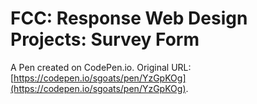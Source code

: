 # FCC: Response Web Design Projects: Survey Form

A Pen created on CodePen.io. Original URL: [https://codepen.io/sgoats/pen/YzGpKOg](https://codepen.io/sgoats/pen/YzGpKOg).


